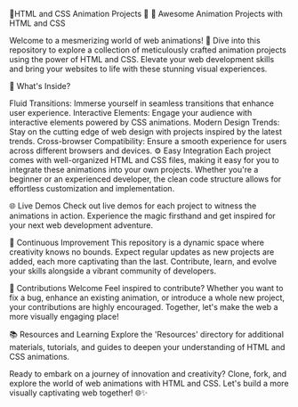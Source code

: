 🌟HTML and CSS Animation Projects 🚀
🚀 Awesome Animation Projects with HTML and CSS

Welcome to a mesmerizing world of web animations! 👋 Dive into this repository to explore a collection of meticulously crafted animation projects using the power of HTML and CSS. Elevate your web development skills and bring your websites to life with these stunning visual experiences.

🎨 What's Inside?

Fluid Transitions: Immerse yourself in seamless transitions that enhance user experience.
Interactive Elements: Engage your audience with interactive elements powered by CSS animations.
Modern Design Trends: Stay on the cutting edge of web design with projects inspired by the latest trends.
Cross-browser Compatibility: Ensure a smooth experience for users across different browsers and devices.
⚙️ Easy Integration
Each project comes with well-organized HTML and CSS files, making it easy for you to integrate these animations into your own projects. Whether you're a beginner or an experienced developer, the clean code structure allows for effortless customization and implementation.

🌐 Live Demos
Check out live demos for each project to witness the animations in action. Experience the magic firsthand and get inspired for your next web development adventure.

🚧 Continuous Improvement
This repository is a dynamic space where creativity knows no bounds. Expect regular updates as new projects are added, each more captivating than the last. Contribute, learn, and evolve your skills alongside a vibrant community of developers.

🤝 Contributions Welcome
Feel inspired to contribute? Whether you want to fix a bug, enhance an existing animation, or introduce a whole new project, your contributions are highly encouraged. Together, let's make the web a more visually engaging place!

📚 Resources and Learning
Explore the 'Resources' directory for additional materials, tutorials, and guides to deepen your understanding of HTML and CSS animations.

Ready to embark on a journey of innovation and creativity? Clone, fork, and explore the world of web animations with HTML and CSS. Let's build a more visually captivating web together! 🌐✨
